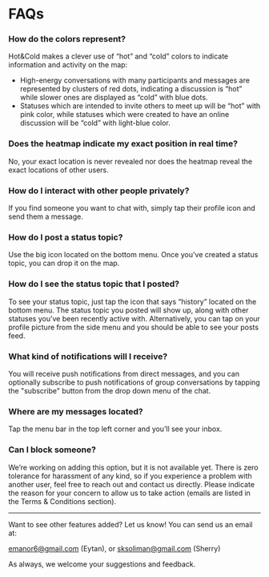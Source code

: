 # FAQs

### How do the colors represent?

Hot&Cold makes a clever use of “hot” and “cold” colors to indicate information and activity on the map:

- High-energy conversations with many participants and messages are represented by clusters of red dots, indicating a discussion is “hot” while slower ones are displayed as “cold” with blue dots.
- Statuses which are intended to invite others to meet up will be “hot” with pink color, while statuses which were created to have an online discussion will be “cold” with light-blue color.

### Does the heatmap indicate my exact position in real time?

No, your exact location is never revealed nor does the heatmap reveal the exact locations of other users.

### How do I interact with other people privately?

If you find someone you want to chat with, simply tap their profile icon and send them a message.

### How do I post a status topic?

Use the big icon located on the bottom menu. Once you've created a status topic, you can drop it on the map.

### How do I see the status topic that I posted?

To see your status topic, just tap the icon that says “history” located on the bottom menu. The status topic you posted will show up, along with other statuses you’ve been recently active with. Alternatively, you can tap on your profile picture from the side menu and you should be able to see your posts feed.

### What kind of notifications will I receive?

You will receive push notifications from direct messages, and you can optionally subscribe to push notifications of group conversations by tapping the "subscribe" button from the drop down menu of the chat.

### Where are my messages located?

Tap the menu bar in the top left corner and you’ll see your inbox.

### Can I block someone?

We’re working on adding this option, but it is not available yet. There is zero tolerance for harassment of any kind, so if you experience a problem with another user, feel free to reach out and contact us directly. Please indicate the reason for your concern to allow us to take action (emails are listed in the Terms & Conditions section).

---

Want to see other features added? Let us know! You can send us an email at:

[emanor6@gmail.com](mailto:emanor6@gmail.com) (Eytan), or
[sksoliman@gmail.com](mailto:sksoliman@gmail.com) (Sherry)

As always, we welcome your suggestions and feedback.

